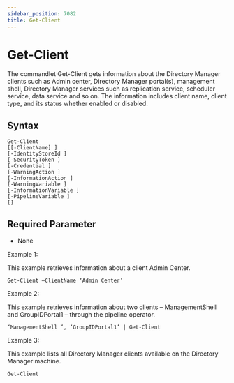 ```yaml
---
sidebar_position: 7082
title: Get-Client
---
```


# Get-Client

The commandlet Get-Client gets information about the Directory Manager clients such as Admin center, Directory Manager portal(s), management shell, Directory Manager services such as replication service, scheduler service, data service and so on. The information includes client name, client type, and its status whether enabled or disabled.

## Syntax

```
Get-Client  
[[-ClientName] ]  
[-IdentityStoreId ]  
[-SecurityToken ]  
[-Credential ]  
[-WarningAction ]  
[-InformationAction ]  
[-WarningVariable ]  
[-InformationVariable ]  
[-PipelineVariable ]  
[]
```
## Required Parameter

* None

Example 1:

This example retrieves information about a client Admin Center.

```
Get-Client –ClientName ‘Admin Center’
```
Example 2:

This example retrieves information about two clients – ManagementShell  and GroupIDPortal1 – through the pipeline operator.

```
‘ManagementShell ’, ‘GroupIDPortal1’ | Get-Client
```
Example 3:

This example lists all Directory Manager clients available on the Directory Manager machine.

```
Get-Client
```